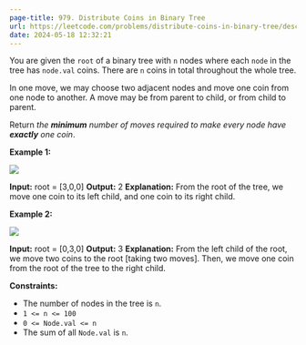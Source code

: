 ```yaml
---
page-title: 979. Distribute Coins in Binary Tree
url: https://leetcode.com/problems/distribute-coins-in-binary-tree/description/?envType=daily-question&envId=2024-05-18
date: 2024-05-18 12:32:21
---
```

You are given the `root` of a binary tree with `n` nodes where each `node` in the tree has `node.val` coins. There are `n` coins in total throughout the whole tree.

In one move, we may choose two adjacent nodes and move one coin from one node to another. A move may be from parent to child, or from child to parent.

Return *the **minimum** number of moves required to make every node have **exactly** one coin*.

**Example 1:**

![](https://assets.leetcode.com/uploads/2019/01/18/tree1.png)

**Input:** root = \[3,0,0\]
**Output:** 2
**Explanation:** From the root of the tree, we move one coin to its left child, and one coin to its right child.

**Example 2:**

![](https://assets.leetcode.com/uploads/2019/01/18/tree2.png)

**Input:** root = \[0,3,0\]
**Output:** 3
**Explanation:** From the left child of the root, we move two coins to the root \[taking two moves\]. Then, we move one coin from the root of the tree to the right child.

**Constraints:**

-   The number of nodes in the tree is `n`.
-   `1 <= n <= 100`
-   `0 <= Node.val <= n`
-   The sum of all `Node.val` is `n`.